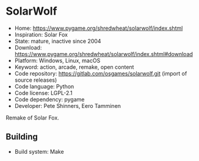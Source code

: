 # SolarWolf

- Home: https://www.pygame.org/shredwheat/solarwolf/index.shtml
- Inspiration: Solar Fox
- State: mature, inactive since 2004
- Download: https://www.pygame.org/shredwheat/solarwolf/index.shtml#download
- Platform: Windows, Linux, macOS
- Keyword: action, arcade, remake, open content
- Code repository: https://gitlab.com/osgames/solarwolf.git (import of source releases)
- Code language: Python
- Code license: LGPL-2.1
- Code dependency: pygame
- Developer: Pete Shinners, Eero Tamminen

Remake of Solar Fox.

## Building

- Build system: Make
